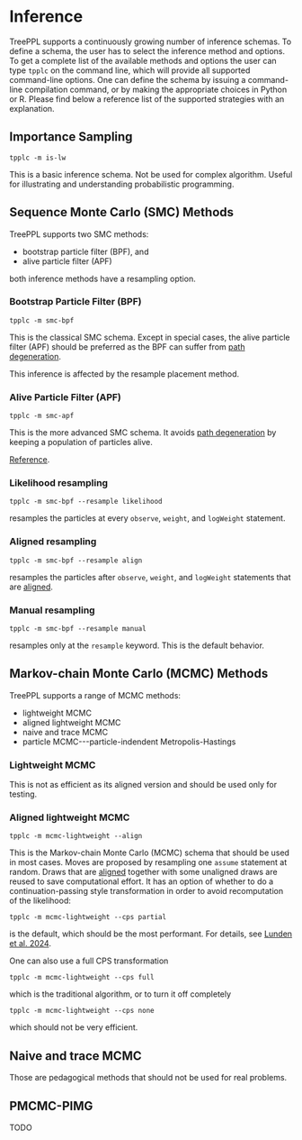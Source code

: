 # Inference

TreePPL supports a continuously growing number of inference schemas.
To define a schema, the user has to select the inference method and options.
To get a complete list of the available methods and options the user can type `tpplc` on the command line, which will provide all supported command-line options.
One can define the schema by issuing a command-line compilation command, or by making the appropriate choices in Python or R.
Please find below a reference list of the supported strategies with an explanation.

## Importance Sampling

```
tpplc -m is-lw
```

This is a basic inference schema.  Not be used for complex algorithm.  Useful for illustrating and understanding probabilistic programming.

## Sequence Monte Carlo (SMC) Methods

TreePPL supports two SMC methods:

  - bootstrap particle filter (BPF), and
  - alive particle filter (APF)

both inference methods have a resampling option.

### Bootstrap Particle Filter (BPF)

```
tpplc -m smc-bpf
```

This is the classical SMC schema.
Except in special cases, the alive particle filter (APF) should be preferred as the BPF can suffer from [path degeneration](../Explanation/path-degeneration.md).

This inference is affected by the resample placement method.

### Alive Particle Filter (APF)

```
tpplc -m smc-apf
```

This is the more advanced SMC schema.
It avoids [path degeneration](../Explanation/path-degeneration.md) by keeping a population of particles alive.

[Reference](https://proceedings.mlr.press/v115/kudlicka20a.html).

### Likelihood resampling

```
tpplc -m smc-bpf --resample likelihood
```

resamples the particles at every `observe`, `weight`, and `logWeight` statement.

### Aligned resampling

```
tpplc -m smc-bpf --resample align
```

resamples the particles after `observe`, `weight`, and `logWeight` statements that are [aligned](../Explanation/alignment.md).

### Manual resampling

```
tpplc -m smc-bpf --resample manual
```

resamples only at the `resample` keyword.  This is the default behavior.

## Markov-chain Monte Carlo (MCMC) Methods

TreePPL supports a range of MCMC methods:

  - lightweight MCMC
  - aligned lightweight MCMC
  - naive and trace MCMC
  - particle MCMC---particle-indendent Metropolis-Hastings

### Lightweight MCMC

This is not as efficient as its aligned version and should be used only for testing.

### Aligned lightweight MCMC

```
tpplc -m mcmc-lightweight --align
```

This is the Markov-chain Monte Carlo (MCMC) schema that should be used in most cases.
Moves are proposed by resampling one `assume` statement at random.
Draws that are [aligned](../Explanation/alignment.md) together with some unaligned draws are reused to save computational effort.
It has an option of whether to do a continuation-passing style transformation in order to avoid recomputation of the likelihood:

```
tpplc -m mcmc-lightweight --cps partial
```

is the default, which should be the most performant. For details, see [Lunden et al. 2024](https://link.springer.com/chapter/10.1007/978-3-031-57267-8_12).

One can also use a full CPS transformation

```
tpplc -m mcmc-lightweight --cps full
```

which is the traditional algorithm, or to turn it off completely

```
tpplc -m mcmc-lightweight --cps none
```

which should not be very efficient.

## Naive and trace MCMC

Those are pedagogical methods that should not be used for real problems.

## PMCMC-PIMG

TODO